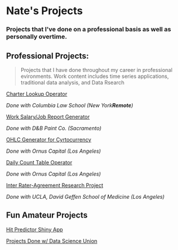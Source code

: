 # Nate's Projects
### Projects that I've done on a professional basis as well as personally overtime.


## Professional Projects:
> Projects that I have done throughout my career in professional evironments. Work content includes time series applications, traditional data analysis, and Data Rsearch

[Charter Lookup Operator](https://github.com/natebarrett98/My_Projects/tree/master/Charter%20Lookup%20Operator)

*Done with Columbia Law School (New York**Remote**)*

[Work Salary/Job Report Generator](https://github.com/natebarrett98/My_Projects/blob/master/DB_Job_Report.py)

*Done with D&B Paint Co. (Sacramento)*

[OHLC Generator for Cyrtocurrency](https://github.com/natebarrett98/My_Projects/blob/master/Current_OHLC_Func.py)

*Done with Ornus Capital (Los Angeles)*

[Daily Count Table Operator](https://github.com/natebarrett98/My_Projects/blob/master/Daily_Count_Func.py)

*Done with Ornus Capital (Los Angeles)*


[Inter Rater-Agreement Research Project](https://github.com/natebarrett98/My_Projects/blob/master/DB_Job_Report.py)

*Done with UCLA, David Geffen School of Medicine (Los Angeles)*

## Fun Amateur Projects 

[Hit Predictor Shiny App](https://github.com/natebarrett98/My_Projects/tree/master/Baseball%20Hit%20Predictor)

[Projects Done w/ Data Science Union](https://github.com/the-data-science-union/DSU-Curriculum--19-20--)
